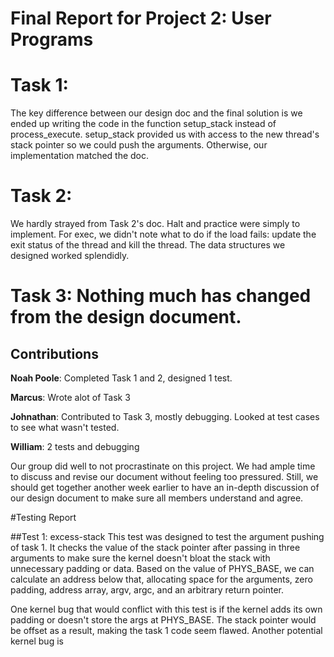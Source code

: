 Final Report for Project 2: User Programs
===================================

# Task 1:
The key difference between our design doc and the final solution is we ended up writing the code in the function setup_stack instead of process_execute.  setup_stack provided us with access to the new thread's stack pointer so we could push the arguments.  Otherwise, our implementation matched the doc.

# Task 2:
We hardly strayed from Task 2's doc.  Halt and practice were simply to implement.  For exec, we didn't note what to do if the load fails: update the exit status of the thread and kill the thread.  The data structures we designed worked splendidly.

# Task 3: Nothing much has changed from the design document.


## Contributions
**Noah Poole**: Completed Task 1 and 2, designed 1 test.

**Marcus**: Wrote alot of Task 3

**Johnathan**: Contributed to Task 3, mostly debugging. Looked at test cases to see what wasn't tested.

**William**: 2 tests and debugging



Our group did well to not procrastinate on this project.  We had ample time to discuss and revise our document without feeling too pressured.  Still, we should get together another week earlier to have an in-depth discussion of our design document to make sure all members understand and agree.

#Testing Report

##Test 1: excess-stack
This test was designed to test the argument pushing of task 1.  It checks the value of the stack pointer after passing in three arguments to make sure the kernel doesn't bloat the stack with unnecessary padding or data.  Based on the value of PHYS_BASE, we can calculate an address below that, allocating space for the arguments, zero padding, address array, argv, argc, and an arbitrary return pointer.

One kernel bug that would conflict with this test is if the kernel adds its own padding or doesn't store the args at PHYS_BASE.  The stack pointer would be offset as a result, making the task 1 code seem flawed.  Another potential kernel bug is 
